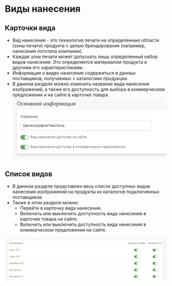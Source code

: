 # Виды нанесения
## Карточки вида
* Вид нанесения - это технология печати на определенные области (зоны печати) продукта с целью брендирования (например, нанесения логотипа компании).
* Каждая зона печати может допускать лишь определенный набор видов нанесения. Это определяется материалом продукта и другими его характеристиками.
* Информация о видах нанесения содержиться в данных поставщиков, получаемых с каталогами продукции.
* В данном разделе можно изменить название вида нанесения изображений, а также его доступность для выбора в коммерческом предложении и на сайте в карточке товара.
![](../_media/gift/gift20.png ':size=40%')

## Список видов
* В данном разделе представлен весь список доступных видов нанесения изображений на продукты из каталогов подключенных поставщиков.
* Также в этом разделе можно:
    + Перейти в карточку вида нанесения.
    + Включить или выключить доступность вида нанесения в карточке товара на сайте.
    + Включить или выключить доступность вида нанесения в коммерческом предложении на сайте.

![](../_media/gift/gift21.png ':size=70%')